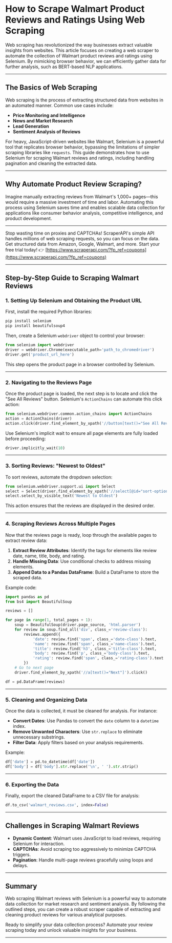 
# How to Scrape Walmart Product Reviews and Ratings Using Web Scraping

Web scraping has revolutionized the way businesses extract valuable insights from websites. This article focuses on creating a web scraper to automate the collection of Walmart product reviews and ratings using Selenium. By mimicking browser behavior, we can efficiently gather data for further analysis, such as BERT-based NLP applications.

---

## The Basics of Web Scraping

Web scraping is the process of extracting structured data from websites in an automated manner. Common use cases include:

- **Price Monitoring and Intelligence**
- **News and Market Research**
- **Lead Generation**
- **Sentiment Analysis of Reviews**

For heavy, JavaScript-driven websites like Walmart, Selenium is a powerful tool that replicates browser behavior, bypassing the limitations of simpler scraping libraries like `requests`. This guide demonstrates how to use Selenium for scraping Walmart reviews and ratings, including handling pagination and cleaning the extracted data.

---

## Why Automate Product Review Scraping?

Imagine manually extracting reviews from Walmart's 1,000+ pages—this would require a massive investment of time and labor. Automating this process using Selenium saves time and enables scalable data collection for applications like consumer behavior analysis, competitive intelligence, and product development.

---

Stop wasting time on proxies and CAPTCHAs! ScraperAPI's simple API handles millions of web scraping requests, so you can focus on the data. Get structured data from Amazon, Google, Walmart, and more. Start your free trial today! 👉 [https://www.scraperapi.com/?fp_ref=coupons](https://www.scraperapi.com/?fp_ref=coupons)

---

## Step-by-Step Guide to Scraping Walmart Reviews

### 1. Setting Up Selenium and Obtaining the Product URL

First, install the required Python libraries:

```bash
pip install selenium
pip install beautifulsoup4
```

Then, create a Selenium `webdriver` object to control your browser:

```python
from selenium import webdriver
driver = webdriver.Chrome(executable_path='path_to_chromedriver')
driver.get('product_url_here')
```

This step opens the product page in a browser controlled by Selenium.

---

### 2. Navigating to the Reviews Page

Once the product page is loaded, the next step is to locate and click the "See All Reviews" button. Selenium's `ActionChains` can automate this click action:

```python
from selenium.webdriver.common.action_chains import ActionChains
action = ActionChains(driver)
action.click(driver.find_element_by_xpath('//button[text()="See All Reviews"]')).perform()
```

Use Selenium's implicit wait to ensure all page elements are fully loaded before proceeding:

```python
driver.implicitly_wait(10)
```

---

### 3. Sorting Reviews: "Newest to Oldest"

To sort reviews, automate the dropdown selection:

```python
from selenium.webdriver.support.ui import Select
select = Select(driver.find_element_by_xpath('//select[@id="sort-options"]'))
select.select_by_visible_text('Newest to Oldest')
```

This action ensures that the reviews are displayed in the desired order.

---

### 4. Scraping Reviews Across Multiple Pages

Now that the reviews page is ready, loop through the available pages to extract review data:

1. **Extract Review Attributes**: Identify the tags for elements like review date, name, title, body, and rating.
2. **Handle Missing Data**: Use conditional checks to address missing elements.
3. **Append Data to a Pandas DataFrame**: Build a DataFrame to store the scraped data.

Example code:

```python
import pandas as pd
from bs4 import BeautifulSoup

reviews = []

for page in range(1, total_pages + 1):
    soup = BeautifulSoup(driver.page_source, 'html.parser')
    for review in soup.find_all('div', class_='review-class'):
        reviews.append({
            'date': review.find('span', class_='date-class').text,
            'name': review.find('span', class_='name-class').text,
            'title': review.find('h3', class_='title-class').text,
            'body': review.find('p', class_='body-class').text,
            'rating': review.find('span', class_='rating-class').text
        })
    # Go to next page
    driver.find_element_by_xpath('//a[text()="Next"]').click()

df = pd.DataFrame(reviews)
```

---

### 5. Cleaning and Organizing Data

Once the data is collected, it must be cleaned for analysis. For instance:

- **Convert Dates**: Use Pandas to convert the `date` column to a `datetime` index.
- **Remove Unwanted Characters**: Use `str.replace` to eliminate unnecessary substrings.
- **Filter Data**: Apply filters based on your analysis requirements.

Example:

```python
df['date'] = pd.to_datetime(df['date'])
df['body'] = df['body'].str.replace('\n', ' ').str.strip()
```

---

### 6. Exporting the Data

Finally, export the cleaned DataFrame to a CSV file for analysis:

```python
df.to_csv('walmart_reviews.csv', index=False)
```

---

## Challenges in Scraping Walmart Reviews

- **Dynamic Content**: Walmart uses JavaScript to load reviews, requiring Selenium for interaction.
- **CAPTCHAs**: Avoid scraping too aggressively to minimize CAPTCHA triggers.
- **Pagination**: Handle multi-page reviews gracefully using loops and delays.

---

## Summary

Web scraping Walmart reviews with Selenium is a powerful way to automate data collection for market research and sentiment analysis. By following the outlined steps, you can create a robust scraper capable of extracting and cleaning product reviews for various analytical purposes.

Ready to simplify your data collection process? Automate your review scraping today and unlock valuable insights for your business.

---
